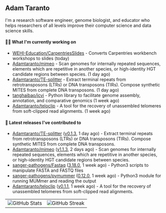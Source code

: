 ## Adam Taranto

I'm a research software engineer, genome biologist, and educator who helps researchers of all levels
improve their computer science and data science skills.

#### 👩‍💻 What I'm currently working on

- [WEHI-Education/CarpentriesSlides](https://github.com/WEHI-Education/CarpentriesSlides) - Converts Carpentries workbench workshops to slides (today)
- [Adamtaranto/mimeo](https://github.com/Adamtaranto/mimeo) - Scan genomes for internally repeated sequences, elements which are repetitive in another species, or high-identity HGT candidate regions between species. (1 day ago)
- [Adamtaranto/TE-splitter](https://github.com/Adamtaranto/TE-splitter) - Extract terminal repeats from retrotransposons (LTRs) or DNA transposons (TIRs). Compose synthetic MITES from complete DNA transposons. (1 day ago)
- [tanghaibao/jcvi](https://github.com/tanghaibao/jcvi) - Python library to facilitate genome assembly, annotation, and comparative genomics (1 week ago)
- [Adamtaranto/teloclip](https://github.com/Adamtaranto/teloclip) -  A tool for the recovery of unassembled telomeres from soft-clipped read alignments. (1 week ago)

#### 🔭 Latest releases I've contributed to

- [Adamtaranto/TE-splitter](https://github.com/Adamtaranto/TE-splitter) ([v0.1.3](https://github.com/Adamtaranto/TE-splitter/releases/tag/v0.1.3), 1 day ago) - Extract terminal repeats from retrotransposons (LTRs) or DNA transposons (TIRs). Compose synthetic MITES from complete DNA transposons.
- [Adamtaranto/mimeo](https://github.com/Adamtaranto/mimeo) ([v1.1.3](https://github.com/Adamtaranto/mimeo/releases/tag/v1.1.3), 2 days ago) - Scan genomes for internally repeated sequences, elements which are repetitive in another species, or high-identity HGT candidate regions between species.
- [sanger-pathogens/Fastaq](https://github.com/sanger-pathogens/Fastaq) ([3.18.0](https://github.com/sanger-pathogens/Fastaq/releases/tag/3.18.0), 1 week ago) - Python3 scripts to manipulate FASTA and FASTQ files
- [sanger-pathogens/pymummer](https://github.com/sanger-pathogens/pymummer) ([0.12.0](https://github.com/sanger-pathogens/pymummer/releases/tag/0.12.0), 1 week ago) - Python3 module for running MUMmer and reading the output
- [Adamtaranto/teloclip](https://github.com/Adamtaranto/teloclip) ([v0.1.1](https://github.com/Adamtaranto/teloclip/releases/tag/v0.1.1), 1 week ago) -  A tool for the recovery of unassembled telomeres from soft-clipped read alignments.

<table>
  <tr style="border: none">
    <td valign="top" style="border: none">
      <img src="https://github-readme-stats.vercel.app/api?username=adamtaranto&rank_icon=percentile&show_icons=true&theme=transparent" alt="GitHub Stats" />
    </td>
    <td valign="top" style="border: none">
      <img src="https://github-readme-streak-stats.herokuapp.com?user=adamtaranto&mode=weekly&theme=transparent" alt="GitHub Streak" />
    </td>
  </tr>
</table>